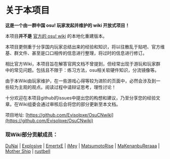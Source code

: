 # 关于本项目

**这是一个由一群中国 osu! 玩家发起并维护的 wiki 开放式项目！**

本项目**并不是** [官方的 osu! wiki](https://osu.ppy.sh/help/wiki/Welcome) 的本地化重建版本。

本项目更侧重于分享国内玩家总结出来的经验和知识，将以往散乱于贴吧、官方维基、群文件、甚至是口口相传的信息进行整理，将过时的信息进行修订。

相比官方Wiki，本项目旨在解答官网文档不曾提到，但经常出现于游玩和玩家群中的常见问题。包括且不限于：练习方法，osu相关软硬件知识，分流镜像等。

由于本Wiki由玩家维护，在一些游戏心得等较为进阶的页面中，必然会涉及到一些较为主观的观点。阅读过程中请辩证思考，理性讨论！

十分欢迎在本项目github的issues中提出您的构想和建议，乃至分享您的经验文章。在Wiki组委会通过审核后会将您的部分更新至本文档。

项目地址: [https://github.com/Evisolpxe/OsuCNwiki](https://github.com/Evisolpxe/OsuCNwiki)

### 现Wiki部分贡献成员：

[DuNai](https://osu.ppy.sh/users/2522197) \| [Explosive](https://osu.ppy.sh/users/245276) \| [EmertxE](https://osu.ppy.sh/users/954557) \| [iMey](https://osu.ppy.sh/users/1597068) \| [MatsumotoRise](https://osu.ppy.sh/users/672726) \| [MaKenanbuReraaa](https://osu.ppy.sh/users/3331264) \| [Mother Ship](https://osu.ppy.sh/users/2545898) \| [rustbell](https://osu.ppy.sh/users/227717)
